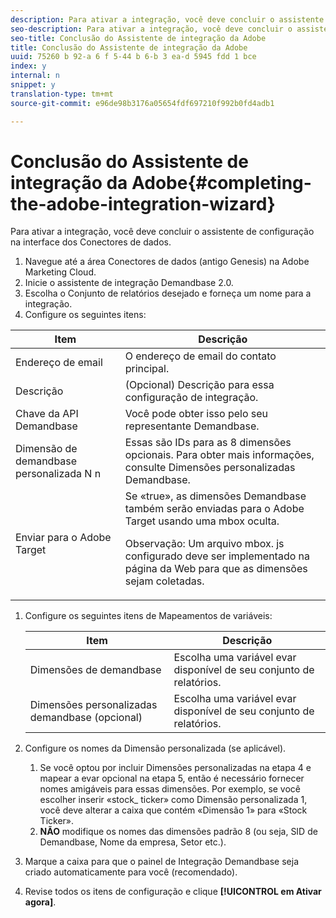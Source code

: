 ```yaml
---
description: Para ativar a integração, você deve concluir o assistente de configuração na interface dos Conectores de dados.
seo-description: Para ativar a integração, você deve concluir o assistente de configuração na interface dos Conectores de dados.
seo-title: Conclusão do Assistente de integração da Adobe
title: Conclusão do Assistente de integração da Adobe
uuid: 75260 b 92-a 6 f 5-44 b 6-b 3 ea-d 5945 fdd 1 bce
index: y
internal: n
snippet: y
translation-type: tm+mt
source-git-commit: e96de98b3176a05654fdf697210f992b0fd4adb1

---
```



# Conclusão do Assistente de integração da Adobe{#completing-the-adobe-integration-wizard}

Para ativar a integração, você deve concluir o assistente de configuração na interface dos Conectores de dados.

1. Navegue até a área Conectores de dados (antigo Genesis) na Adobe Marketing Cloud.
1. Inicie o assistente de integração Demandbase 2.0.
1. Escolha o Conjunto de relatórios desejado e forneça um nome para a integração.
1. Configure os seguintes itens:

<table id="table_8D60DC7C48C144DC9934749E7F9F65FF"> 
 <thead> 
  <tr> 
   <th colname="col1" class="entry"> Item </th> 
   <th colname="col2" class="entry"> Descrição </th> 
  </tr>
 </thead>
 <tbody> 
  <tr> 
   <td colname="col1"> Endereço de email </td> 
   <td colname="col2"> O endereço de email do contato principal. </td> 
  </tr> 
  <tr> 
   <td colname="col1"> Descrição </td> 
   <td colname="col2"> (Opcional) Descrição para essa configuração de integração. </td> 
  </tr> 
  <tr> 
   <td colname="col1"> Chave da API Demandbase </td> 
   <td colname="col2"> Você pode obter isso pelo seu representante Demandbase. </td> 
  </tr> 
  <tr> 
   <td colname="col1"> Dimensão de demandbase personalizada N n </td> 
   <td colname="col2"> Essas são IDs para as 8 dimensões opcionais. Para obter mais informações, consulte Dimensões personalizadas Demandbase. </td> 
  </tr> 
  <tr> 
   <td colname="col1"> Enviar para o Adobe Target </td> 
   <td colname="col2">Se «true», as dimensões Demandbase também serão enviadas para o Adobe Target usando uma mbox oculta. <p>Observação: Um arquivo mbox. js configurado deve ser implementado na página da Web para que as dimensões sejam coletadas. </p> </td> 
  </tr> 
 </tbody> 
</table>

1. Configure os seguintes itens de Mapeamentos de variáveis:

   | Item | Descrição |
   |---|---|
   | Dimensões de demandbase | Escolha uma variável evar disponível de seu conjunto de relatórios. |
   | Dimensões personalizadas demandbase (opcional) | Escolha uma variável evar disponível de seu conjunto de relatórios. |

1. Configure os nomes da Dimensão personalizada (se aplicável).

   1. Se você optou por incluir Dimensões personalizadas na etapa 4 e mapear a evar opcional na etapa 5, então é necessário fornecer nomes amigáveis para essas dimensões. Por exemplo, se você escolher inserir «stock_ ticker» como Dimensão personalizada 1, você deve alterar a caixa que contém «Dimensão 1» para «Stock Ticker».
   1. **NÃO** modifique os nomes das dimensões padrão 8 (ou seja, SID de Demandbase, Nome da empresa, Setor etc.).

1. Marque a caixa para que o painel de Integração Demandbase seja criado automaticamente para você (recomendado).
1. Revise todos os itens de configuração e clique **[!UICONTROL em Ativar agora]**.


